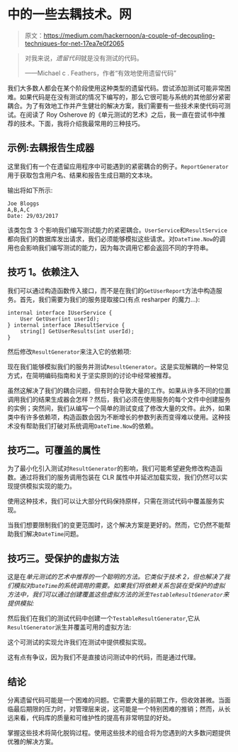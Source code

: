 # 中的一些去耦技术。网

> 原文：<https://medium.com/hackernoon/a-couple-of-decoupling-techniques-for-net-17ea7e0f2065>

> 对我来说，*遗留代码*就是没有测试的代码。
> 
> ——Michael c . Feathers，作者“有效地使用遗留代码”

我们大多数人都会在某个阶段使用这种类型的遗留代码。尝试添加测试可能非常困难。如果代码是在没有测试的情况下编写的，那么它很可能与系统的其他部分紧密耦合。为了有效地工作并产生健壮的解决方案，我们需要有一些技术来使代码可测试。在阅读了 Roy Osherove 的《单元测试的艺术》之后，我一直在尝试书中推荐的技术。下面，我将介绍我最常用的三种技巧。

## 示例:去耦报告生成器

这里我们有一个在遗留应用程序中可能遇到的紧密耦合的例子。`ReportGenerator`用于获取包含用户名、结果和报告生成日期的文本块。

输出将如下所示:

```
Joe Bloggs
A,B,A,C
Date: 29/03/2017
```

该类包含 3 个影响我们编写测试能力的紧密耦合。`UserService`和`ResultService`都向我们的数据库发出请求，我们必须能够模拟这些请求。对`DateTime.Now`的调用也会影响我们编写测试的能力，因为每次调用它都会返回不同的字符串。

## 技巧 1。依赖注入

我们可以通过构造函数传入接口，而不是在我们的`GetUserReport`方法中构造服务。首先，我们需要为我们的服务提取接口(有点 resharper 的魔力…):

```
internal interface IUserService {    
    User GetUser(int userId);
} internal interface IResultService {    
    string[] GetUserResults(int userId);
}
```

然后修改`ResultGenerator`来注入它的依赖项:

现在我们能够模拟我们的服务并测试`ResultGenerator`。这是实现解耦的一种常见方式，在简明编码指南和关于坚实原则的讨论中经常被推荐。

虽然这解决了我们的耦合问题，但有时会导致大量的工作。如果从许多不同的位置调用我们的结果生成器会怎样？然后，我们必须在使用服务的每个文件中创建服务的实例；突然间，我们从编写一个简单的测试变成了修改大量的文件。此外，如果类中有许多依赖项，构造函数会因为不断增长的参数列表而变得难以使用。这种技术没有帮助我们打破对系统调用`DateTime.Now`的依赖。

## 技巧二。可覆盖的属性

为了最小化引入测试对`ResultGenerator`的影响，我们可能希望避免修改构造函数。通过将我们的服务调用包装在 CLR 属性中并延迟加载实现，我们仍然可以实现提供模拟实现的能力。

使用这种技术，我们可以让大部分代码保持原样，只需在测试代码中覆盖服务实现。

当我们想要限制我们的变更范围时，这个解决方案是更好的。然而，它仍然不能帮助我们解决`DateTime`问题。

## 技巧三。受保护的虚拟方法

这是在*单元测试的艺术中推荐的一个聪明的方法。它类似于技术 2，但也解决了我们模拟对`DateTime`的系统调用的需要。如果我们将依赖关系包装在受保护的虚拟方法中，我们可以通过创建覆盖这些虚拟方法的派生`TestableResultGenerator`来提供模拟:*

然后我们在我们的测试代码中创建一个`TestableResultGenerator`,它从`ResultGenerator`派生并覆盖可用的虚拟方法:

这个可测试的实现允许我们在测试中提供模拟实现。

这有点有争议，因为我们不是直接访问测试中的代码，而是通过代理。

## 结论

分离遗留代码可能是一个困难的问题。它需要大量的前期工作，但收效甚微。当面临最后期限的压力时，对管理层来说，这可能是一个特别困难的推销；然而，从长远来看，代码库的质量和可维护性的提高有非常明显的好处。

掌握这些技术将简化脱钩过程。使用这些技术的组合将为您遇到的大多数问题提供优雅的解决方案。